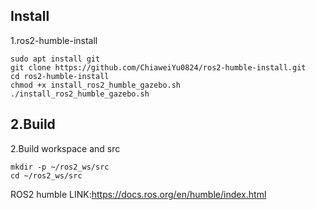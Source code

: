 ## Install
1.ros2-humble-install
```
sudo apt install git
git clone https://github.com/ChiaweiYu0824/ros2-humble-install.git
cd ros2-humble-install
chmod +x install_ros2_humble_gazebo.sh
./install_ros2_humble_gazebo.sh 
```
## 2.Build
2.Build workspace and src
```
mkdir -p ~/ros2_ws/src
cd ~/ros2_ws/src
```
ROS2 humble LINK:https://docs.ros.org/en/humble/index.html
